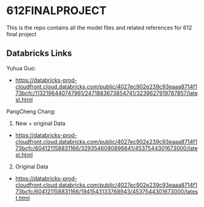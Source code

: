 # 612FINALPROJECT

This is the repo contains all the model files and related references for 612 final project

## Databricks Links

Yuhua Guo:
* https://databricks-prod-cloudfront.cloud.databricks.com/public/4027ec902e239c93eaaa8714f173bcfc/1132196440747961/2471883673854741/3239627919787857/latest.html

PangCheng Chang:
1. New + original Data
* https://databricks-prod-cloudfront.cloud.databricks.com/public/4027ec902e239c93eaaa8714f173bcfc/604121158831166/3293546080896641/4537544301673000/latest.html
2. Original Data 
* https://databricks-prod-cloudfront.cloud.databricks.com/public/4027ec902e239c93eaaa8714f173bcfc/604121158831166/1941543133768943/4537544301673000/latest.html
